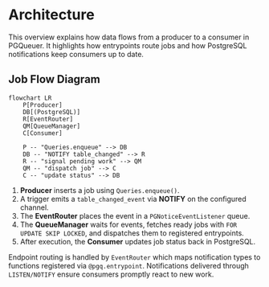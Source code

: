 # Architecture

This overview explains how data flows from a producer to a consumer in PGQueuer.
It highlights how entrypoints route jobs and how PostgreSQL notifications keep
consumers up to date.

## Job Flow Diagram

```mermaid
flowchart LR
    P[Producer]
    DB[(PostgreSQL)]
    R[EventRouter]
    QM[QueueManager]
    C[Consumer]

    P -- "Queries.enqueue" --> DB
    DB -- "NOTIFY table_changed" --> R
    R -- "signal pending work" --> QM
    QM -- "dispatch job" --> C
    C -- "update status" --> DB
```

1. **Producer** inserts a job using `Queries.enqueue()`.
2. A trigger emits a `table_changed_event` via **NOTIFY** on the configured channel.
3. The **EventRouter** places the event in a `PGNoticeEventListener` queue.
4. The **QueueManager** waits for events, fetches ready jobs with `FOR UPDATE SKIP LOCKED`, and dispatches them to registered entrypoints.
5. After execution, the **Consumer** updates job status back in PostgreSQL.

Endpoint routing is handled by `EventRouter` which maps notification types to
functions registered via `@pgq.entrypoint`. Notifications delivered through
`LISTEN/NOTIFY` ensure consumers promptly react to new work.

